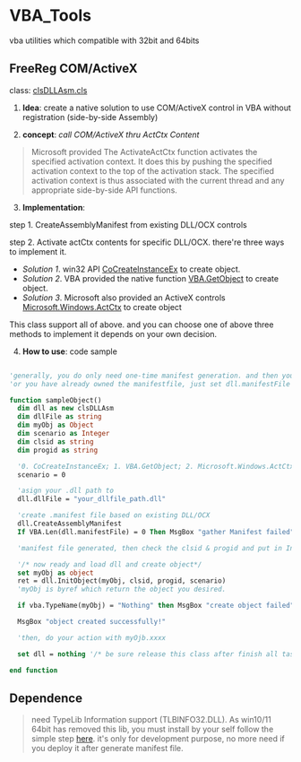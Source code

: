 # VBA_Tools
vba utilities which compatible with 32bit and 64bits


## FreeReg COM/ActiveX
class: [clsDLLAsm.cls](https://github.com/hansyao/VBA_Tools/blob/main/vba-files/Class/clsDLLAsm.cls)

1. **Idea**: create a native solution to use COM/ActiveX control in VBA without registration (side-by-side Assembly)

2. **concept**: *call COM/ActiveX thru ActCtx Content*
>Microsoft provided The ActivateActCtx function activates the specified activation context. It does this by pushing the specified activation context to the top of the activation stack. The specified activation context is thus associated with the current thread and any appropriate side-by-side API functions.

3. **Implementation**:

  step 1. CreateAssemblyManifest from existing DLL/OCX controls

  step 2. Activate actCtx contents for specific DLL/OCX. there're three ways to implement it.

* *Solution 1*. win32 API [CoCreateInstanceEx](https://docs.microsoft.com/en-us/windows/win32/api/combaseapi/nf-combaseapi-cocreateinstanceex) to create object.
* *Solution 2*. VBA provided the native function [VBA.GetObject](https://docs.microsoft.com/en-us/office/vba/language/reference/user-interface-help/getobject-function) to create object.
* *Solution 3*. Microsoft also provided an ActiveX controls [Microsoft.Windows.ActCtx](https://docs.microsoft.com/en-us/windows/win32/sbscs/microsoft-windows-actctx-object) to create object

This class support all of above. and you can choose one of above three methods to implement it depends on your own decision.

4. **How to use**: code sample


```vb

'generally, you do only need one-time manifest generation. and then you would be able to directly set the property dll.manifestFile for future use.
'or you have already owned the manifestfile, just set dll.manifestFile but no more dll.CreateAssemblyManifest need.

function sampleObject()
  dim dll as new clsDLLAsm
  dim dllFile as string
  dim myObj as Object
  dim scenario as Integer
  dim clsid as string
  dim progid as string

  '0. CoCreateInstanceEx; 1. VBA.GetObject; 2. Microsoft.Windows.ActCtx
  scenario = 0

  'asign your .dll path to
  dll.dllFile = "your_dllfile_path.dll"

  'create .manifest file based on existing DLL/OCX
  dll.CreateAssemblyManifest
  If VBA.Len(dll.manifestFile) = 0 Then MsgBox "gather Manifest failed": Exit Sub

  'manifest file generated, then check the clsid & progid and put in InitObject

  '/* now ready and load dll and create object*/
  set myObj as object
  ret = dll.InitObject(myObj, clsid, progid, scenario)
  'myObj is byref which return the object you desired.

  if vba.TypeName(myObj) = "Nothing" then MsgBox "create object failed"

  MsgBox "object created successfully!"

  'then, do your action with myOjb.xxxx

  set dll = nothing '/* be sure release this class after finish all tasks.

end function

```

## Dependence

>need TypeLib Information support (TLBINFO32.DLL). As win10/11 64bit has removed this lib, you must install by your self follow the simple step [here](https://stackoverflow.com/questions/42569377/tlbinf32-dll-in-a-64bits-net-application). it's only for development purpose, no more need if you deploy it after generate manifest file.
